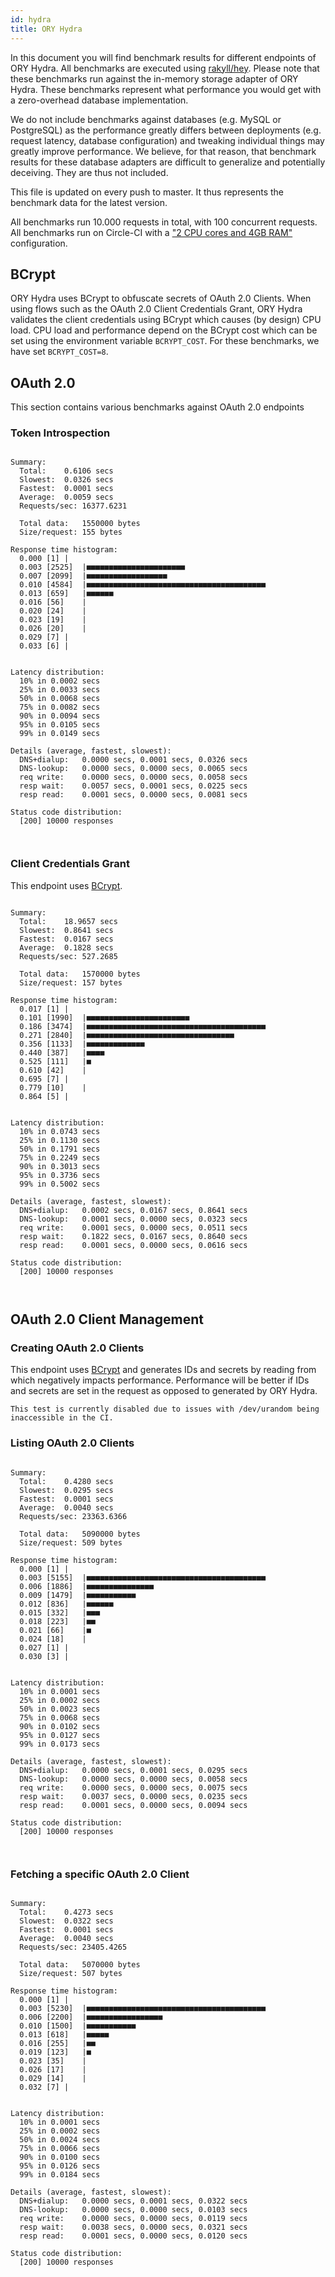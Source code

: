 ```yaml
---
id: hydra
title: ORY Hydra
---
```


In this document you will find benchmark results for different endpoints of ORY Hydra. All benchmarks are executed
using [rakyll/hey](https://github.com/rakyll/hey). Please note that these benchmarks run against the in-memory storage
adapter of ORY Hydra. These benchmarks represent what performance you would get with a zero-overhead database implementation.

We do not include benchmarks against databases (e.g. MySQL or PostgreSQL) as the performance greatly differs between
deployments (e.g. request latency, database configuration) and tweaking individual things may greatly improve performance.
We believe, for that reason, that benchmark results for these database adapters are difficult to generalize and potentially
deceiving. They are thus not included.

This file is updated on every push to master. It thus represents the benchmark data for the latest version.

All benchmarks run 10.000 requests in total, with 100 concurrent requests. All benchmarks run on Circle-CI with a
["2 CPU cores and 4GB RAM"](https://support.circleci.com/hc/en-us/articles/360000489307-Why-do-my-tests-take-longer-to-run-on-CircleCI-than-locally-)
configuration.

## BCrypt

ORY Hydra uses BCrypt to obfuscate secrets of OAuth 2.0 Clients. When using flows such as the OAuth 2.0 Client Credentials
Grant, ORY Hydra validates the client credentials using BCrypt which causes (by design) CPU load. CPU load and performance
depend on the BCrypt cost which can be set using the environment variable `BCRYPT_COST`. For these benchmarks,
we have set `BCRYPT_COST=8`.

## OAuth 2.0

This section contains various benchmarks against OAuth 2.0 endpoints

### Token Introspection

```

Summary:
  Total:	0.6106 secs
  Slowest:	0.0326 secs
  Fastest:	0.0001 secs
  Average:	0.0059 secs
  Requests/sec:	16377.6231
  
  Total data:	1550000 bytes
  Size/request:	155 bytes

Response time histogram:
  0.000 [1]	|
  0.003 [2525]	|■■■■■■■■■■■■■■■■■■■■■■
  0.007 [2099]	|■■■■■■■■■■■■■■■■■■
  0.010 [4584]	|■■■■■■■■■■■■■■■■■■■■■■■■■■■■■■■■■■■■■■■■
  0.013 [659]	|■■■■■■
  0.016 [56]	|
  0.020 [24]	|
  0.023 [19]	|
  0.026 [20]	|
  0.029 [7]	|
  0.033 [6]	|


Latency distribution:
  10% in 0.0002 secs
  25% in 0.0033 secs
  50% in 0.0068 secs
  75% in 0.0082 secs
  90% in 0.0094 secs
  95% in 0.0105 secs
  99% in 0.0149 secs

Details (average, fastest, slowest):
  DNS+dialup:	0.0000 secs, 0.0001 secs, 0.0326 secs
  DNS-lookup:	0.0000 secs, 0.0000 secs, 0.0065 secs
  req write:	0.0000 secs, 0.0000 secs, 0.0058 secs
  resp wait:	0.0057 secs, 0.0001 secs, 0.0225 secs
  resp read:	0.0001 secs, 0.0000 secs, 0.0081 secs

Status code distribution:
  [200]	10000 responses



```

### Client Credentials Grant

This endpoint uses [BCrypt](#bcrypt).

```

Summary:
  Total:	18.9657 secs
  Slowest:	0.8641 secs
  Fastest:	0.0167 secs
  Average:	0.1828 secs
  Requests/sec:	527.2685
  
  Total data:	1570000 bytes
  Size/request:	157 bytes

Response time histogram:
  0.017 [1]	|
  0.101 [1990]	|■■■■■■■■■■■■■■■■■■■■■■■
  0.186 [3474]	|■■■■■■■■■■■■■■■■■■■■■■■■■■■■■■■■■■■■■■■■
  0.271 [2840]	|■■■■■■■■■■■■■■■■■■■■■■■■■■■■■■■■■
  0.356 [1133]	|■■■■■■■■■■■■■
  0.440 [387]	|■■■■
  0.525 [111]	|■
  0.610 [42]	|
  0.695 [7]	|
  0.779 [10]	|
  0.864 [5]	|


Latency distribution:
  10% in 0.0743 secs
  25% in 0.1130 secs
  50% in 0.1791 secs
  75% in 0.2249 secs
  90% in 0.3013 secs
  95% in 0.3736 secs
  99% in 0.5002 secs

Details (average, fastest, slowest):
  DNS+dialup:	0.0002 secs, 0.0167 secs, 0.8641 secs
  DNS-lookup:	0.0001 secs, 0.0000 secs, 0.0323 secs
  req write:	0.0001 secs, 0.0000 secs, 0.0511 secs
  resp wait:	0.1822 secs, 0.0167 secs, 0.8640 secs
  resp read:	0.0001 secs, 0.0000 secs, 0.0616 secs

Status code distribution:
  [200]	10000 responses



```

## OAuth 2.0 Client Management

### Creating OAuth 2.0 Clients

This endpoint uses [BCrypt](#bcrypt) and generates IDs and secrets by reading from  which negatively impacts
performance. Performance will be better if IDs and secrets are set in the request as opposed to generated by ORY Hydra.

```
This test is currently disabled due to issues with /dev/urandom being inaccessible in the CI.
```

### Listing OAuth 2.0 Clients

```

Summary:
  Total:	0.4280 secs
  Slowest:	0.0295 secs
  Fastest:	0.0001 secs
  Average:	0.0040 secs
  Requests/sec:	23363.6366
  
  Total data:	5090000 bytes
  Size/request:	509 bytes

Response time histogram:
  0.000 [1]	|
  0.003 [5155]	|■■■■■■■■■■■■■■■■■■■■■■■■■■■■■■■■■■■■■■■■
  0.006 [1886]	|■■■■■■■■■■■■■■■
  0.009 [1479]	|■■■■■■■■■■■
  0.012 [836]	|■■■■■■
  0.015 [332]	|■■■
  0.018 [223]	|■■
  0.021 [66]	|■
  0.024 [18]	|
  0.027 [1]	|
  0.030 [3]	|


Latency distribution:
  10% in 0.0001 secs
  25% in 0.0002 secs
  50% in 0.0023 secs
  75% in 0.0068 secs
  90% in 0.0102 secs
  95% in 0.0127 secs
  99% in 0.0173 secs

Details (average, fastest, slowest):
  DNS+dialup:	0.0000 secs, 0.0001 secs, 0.0295 secs
  DNS-lookup:	0.0000 secs, 0.0000 secs, 0.0058 secs
  req write:	0.0000 secs, 0.0000 secs, 0.0075 secs
  resp wait:	0.0037 secs, 0.0000 secs, 0.0235 secs
  resp read:	0.0001 secs, 0.0000 secs, 0.0094 secs

Status code distribution:
  [200]	10000 responses



```

### Fetching a specific OAuth 2.0 Client

```

Summary:
  Total:	0.4273 secs
  Slowest:	0.0322 secs
  Fastest:	0.0001 secs
  Average:	0.0040 secs
  Requests/sec:	23405.4265
  
  Total data:	5070000 bytes
  Size/request:	507 bytes

Response time histogram:
  0.000 [1]	|
  0.003 [5230]	|■■■■■■■■■■■■■■■■■■■■■■■■■■■■■■■■■■■■■■■■
  0.006 [2200]	|■■■■■■■■■■■■■■■■■
  0.010 [1500]	|■■■■■■■■■■■
  0.013 [618]	|■■■■■
  0.016 [255]	|■■
  0.019 [123]	|■
  0.023 [35]	|
  0.026 [17]	|
  0.029 [14]	|
  0.032 [7]	|


Latency distribution:
  10% in 0.0001 secs
  25% in 0.0002 secs
  50% in 0.0024 secs
  75% in 0.0066 secs
  90% in 0.0100 secs
  95% in 0.0126 secs
  99% in 0.0184 secs

Details (average, fastest, slowest):
  DNS+dialup:	0.0000 secs, 0.0001 secs, 0.0322 secs
  DNS-lookup:	0.0000 secs, 0.0000 secs, 0.0103 secs
  req write:	0.0000 secs, 0.0000 secs, 0.0119 secs
  resp wait:	0.0038 secs, 0.0000 secs, 0.0321 secs
  resp read:	0.0001 secs, 0.0000 secs, 0.0120 secs

Status code distribution:
  [200]	10000 responses



```
